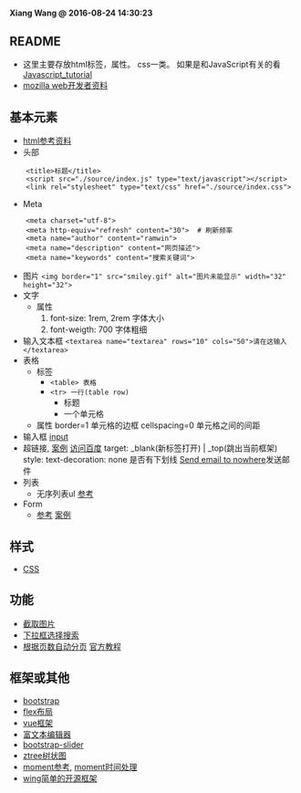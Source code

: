 #### Xiang Wang @ 2016-08-24 14:30:23

## README
* 这里主要存放html标签，属性。 css一类。 如果是和JavaScript有关的看[Javascript_tutorial](https://github.com/ramwin/javascript_tutorial.git/)
* [mozilla web开发者资料](https://developer.mozilla.org/zh-CN/docs/Web)


## 基本元素
* [html参考资料](https://developer.mozilla.org/zh-CN/docs/Web/HTML)
* 头部
```
    <title>标题</title>
    <script src="./source/index.js" type="text/javascript"></script>
    <link rel="stylesheet" type="text/css" href="./source/index.css">
```

* Meta
```
    <meta charset="utf-8">
    <meta http-equiv="refresh" content="30">  # 刷新频率
    <meta name="author" content="ramwin">
    <meta name="description" content="网页描述">
    <meta name="keywords" content="搜索关键词">
```

* 图片
    `<img border="1" src="smiley.gif" alt="图片未能显示" width="32" height="32">`
* 文字
    * 属性
        1. font-size: 1rem, 2rem  字体大小
        2. font-weigth: 700 字体粗细
* 输入文本框
    `<textarea name="textarea" rows="10" cols="50">请在这输入</textarea>`
* 表格
    * 标签
        * `<table> 表格`
        * `<tr> 一行(table row)`
            * <th> 标题
            * <td> 一个单元格
    * 属性
        border=1 单元格的边框
        cellspacing=0 单元格之间的间距
* 输入框
    [input](./input.md)
* 超链接, [案例](./a.html)
    <a href="www.baidu.com" target="_blank">访问百度</a>
        target: _blank(新标签打开) | _top(跳出当前框架)
    style: text-decoration: none 是否有下划线
    <a href="mailto:nowhere@mozilla.org">Send email to nowhere</a>发送邮件
* 列表
    * 无序列表ul
        [参考](https://developer.mozilla.org/zh-CN/docs/Web/HTML/Element/ul)
* Form
    * [参考](./form.md) [案例](./form.html)

## 样式
* [CSS](./css/README.md)


## 功能
* [截取图片](./cropper图片截取.html)
* [下拉框选择搜索](./select搜索选择.html)
* [根据页数自动分页](./page分页.html) [官方教程](https://esimakin.github.io/twbs-pagination/)


## 框架或其他
* [bootstrap](./bootstrap/README.md)
* [flex布局](./flex/README.md)
* [vue框架](./vue/README.md)
* [富文本编辑器](./summernote网页编辑器.html)
* [bootstrap-slider](./bootstrap-slider.html)
* [ztree树状图](./ztree.html)
* [moment参考](./moment.md), [moment时间处理](./moment时间处理.html)
* [wing简单的开源框架](./wing.html)
